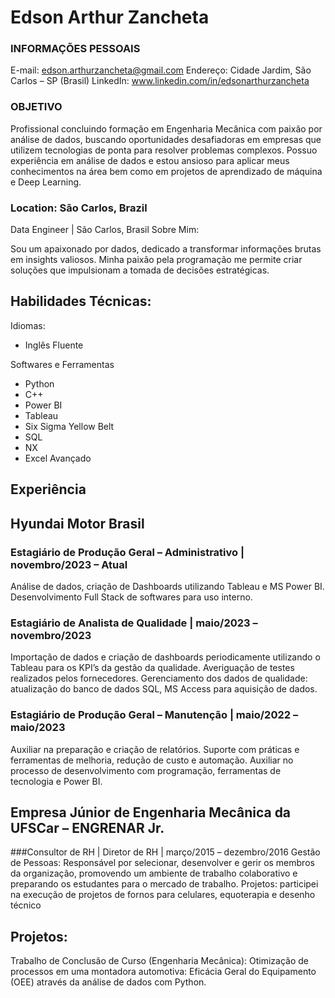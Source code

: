 # Edson Arthur Zancheta

### INFORMAÇÕES PESSOAIS
E-mail: edson.arthurzancheta@gmail.com
Endereço: Cidade Jardim, São Carlos – SP (Brasil)
LinkedIn: www.linkedin.com/in/edsonarthurzancheta

### OBJETIVO
Profissional concluindo formação em Engenharia Mecânica com paixão por análise de dados, buscando oportunidades desafiadoras em empresas que utilizem tecnologias de ponta para resolver problemas complexos. Possuo experiência em análise de dados e estou ansioso para aplicar meus conhecimentos na área bem como em projetos de aprendizado de máquina e Deep Learning.
 
### Location: São Carlos, Brazil

Data Engineer | São Carlos, Brasil
Sobre Mim:

Sou um apaixonado por dados, dedicado a transformar informações brutas em insights valiosos. Minha paixão pela programação me permite criar soluções que impulsionam a tomada de decisões estratégicas.

## Habilidades Técnicas:

Idiomas:
- Inglês Fluente

Softwares e Ferramentas
- Python
- C++
- Power BI
- Tableau
- Six Sigma Yellow Belt
- SQL
- NX
- Excel Avançado

## Experiência

## Hyundai Motor Brasil

### Estagiário de Produção Geral – Administrativo | novembro/2023 – Atual
Análise de dados, criação de Dashboards utilizando Tableau e MS Power BI. Desenvolvimento Full Stack de softwares para uso interno.

### Estagiário de Analista de Qualidade | maio/2023 – novembro/2023

Importação de dados e criação de dashboards periodicamente utilizando o Tableau para os KPI’s da gestão da qualidade. Averiguação de testes realizados pelos fornecedores. Gerenciamento dos dados de qualidade: atualização 
do banco de dados SQL, MS Access para aquisição de dados.

### Estagiário de Produção Geral – Manutenção | maio/2022 – maio/2023
Auxiliar na preparação e criação de relatórios. Suporte com práticas e ferramentas de melhoria, redução de custo e automação. Auxiliar no processo de desenvolvimento com programação, ferramentas de tecnologia e Power BI. 

## Empresa Júnior de Engenharia Mecânica da UFSCar – ENGRENAR Jr.

###Consultor de RH | Diretor de RH | março/2015 – dezembro/2016
Gestão de Pessoas: Responsável por selecionar, desenvolver e gerir os membros da organização, promovendo um ambiente de trabalho colaborativo e preparando os estudantes para o mercado de trabalho. Projetos: participei na 
 execução de projetos de fornos para celulares, equoterapia e desenho técnico

## Projetos:

Trabalho de Conclusão de Curso (Engenharia Mecânica): Otimização de processos em uma montadora automotiva: Eficácia Geral do Equipamento (OEE) através da análise de dados com Python.

